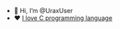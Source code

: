 - 👋 Hi, I’m @UraxUser
- :heart: [I love C programming language](https://www.youtube.com/watch?v=tas0O586t80)
